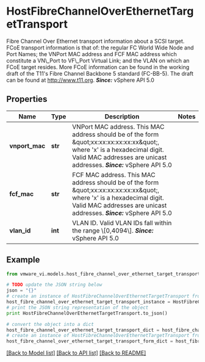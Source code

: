 # HostFibreChannelOverEthernetTargetTransport

Fibre Channel Over Ethernet transport information about a SCSI target.  FCoE transport information is that of: the regular FC World Wide Node and Port Names; the VNPort MAC address and FCF MAC address which constitute a VN\\_Port to VF\\_Port Virtual Link; and the VLAN on which an FCoE target resides. More FCoE information can be found in the working draft of the T11's Fibre Channel Backbone 5 standard (FC-BB-5). The draft can be found at http://www.t11.org.  ***Since:*** vSphere API 5.0 

## Properties
Name | Type | Description | Notes
------------ | ------------- | ------------- | -------------
**vnport_mac** | **str** | VNPort MAC address.  This MAC address should be of the form \&quot;xx:xx:xx:xx:xx:xx\&quot;, where &#39;x&#39; is a hexadecimal digit. Valid MAC addresses are unicast addresses.  ***Since:*** vSphere API 5.0  | 
**fcf_mac** | **str** | FCF MAC address.  This MAC address should be of the form \&quot;xx:xx:xx:xx:xx:xx\&quot;, where &#39;x&#39; is a hexadecimal digit. Valid MAC addresses are unicast addresses.  ***Since:*** vSphere API 5.0  | 
**vlan_id** | **int** | VLAN ID.  Valid VLAN IDs fall within the range \\[0,4094\\].  ***Since:*** vSphere API 5.0  | 

## Example

```python
from vmware_vi.models.host_fibre_channel_over_ethernet_target_transport import HostFibreChannelOverEthernetTargetTransport

# TODO update the JSON string below
json = "{}"
# create an instance of HostFibreChannelOverEthernetTargetTransport from a JSON string
host_fibre_channel_over_ethernet_target_transport_instance = HostFibreChannelOverEthernetTargetTransport.from_json(json)
# print the JSON string representation of the object
print HostFibreChannelOverEthernetTargetTransport.to_json()

# convert the object into a dict
host_fibre_channel_over_ethernet_target_transport_dict = host_fibre_channel_over_ethernet_target_transport_instance.to_dict()
# create an instance of HostFibreChannelOverEthernetTargetTransport from a dict
host_fibre_channel_over_ethernet_target_transport_form_dict = host_fibre_channel_over_ethernet_target_transport.from_dict(host_fibre_channel_over_ethernet_target_transport_dict)
```
[[Back to Model list]](../README.md#documentation-for-models) [[Back to API list]](../README.md#documentation-for-api-endpoints) [[Back to README]](../README.md)


